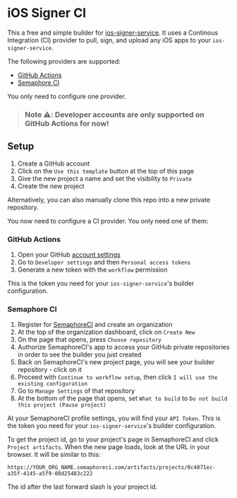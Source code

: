 # iOS Signer CI

This a free and simple builder for [ios-signer-service](https://github.com/SignTools/ios-signer-service). It uses a Continous Integration (CI) provider to pull, sign, and upload any iOS apps to your `ios-signer-service`.

The following providers are supported:

- [GitHub Actions](https://docs.github.com/en/actions)
- [Semaphore CI](https://semaphoreci.com/)

You only need to configure one provider.

> ### Note :warning:: Developer accounts are only supported on GitHub Actions for now!

## Setup

1. Create a GitHub account
2. Click on the `Use this template` button at the top of this page
3. Give the new project a name and set the visibility to `Private`
4. Create the new project

Alternatively, you can also manually clone this repo into a new private repository.

You now need to configure a CI provider. You only need one of them:

### GitHub Actions

1. Open your GitHub [account settings](https://github.com/settings/profile)
2. Go to `Developer settings` and then `Personal access tokens`
3. Generate a new token with the `workflow` permission

This is the token you need for your `ios-signer-service`'s builder configuration.

### Semaphore CI

1. Register for [SemaphoreCI](https://semaphoreci.com/) and create an organization
2. At the top of the organization dashboard, click on `Create New`
3. On the page that opens, press `Choose repository`
4. Authorize SemaphoreCI's app to access your GitHub private repositories in order to see the builder you just created
5. Back on SemaphoreCI's new project page, you will see your builder repository - click on it
6. Proceed with `Continue to workflow setup`, then click `I will use the existing configuration`
7. Go to `Manage Settings` of that repository
8. At the bottom of the page that opens, set `What to build` to `Do not build this project (Pause project)`

At your SemaphoreCI profile settings, you will find your `API Token`. This is the token you need for your `ios-signer-service`'s builder configuration.

To get the project id, go to your project's page in SemaphoreCI and click `Project artifacts`. When the new page loads, look at the URL in your browser. It will be similar to this:

```
https://YOUR_ORG_NAME.semaphoreci.com/artifacts/projects/0c4071ec-a35f-4145-a5f9-08d25483c222
```

The id after the last forward slash is your project id.
